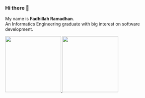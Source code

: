 ### Hi there 👋 

My name is **Fadhillah Ramadhan**.\
An Informatics Engineering graduate with big interest on software development.

<p align="left">
<a href="https://github.com/fadhillahrmdhn">
  <img height="180em" src="https://github-readme-stats-eight-theta.vercel.app/api?username=gilangadhan&show_icons=true&theme=algolia&include_all_commits=true&count_private=true"/>
  <img height="180em" src="https://github-readme-stats-eight-theta.vercel.app/api/top-langs/?username=gilangadhan&layout=compact&langs_count=8&theme=algolia"/>
</a>
</p>

